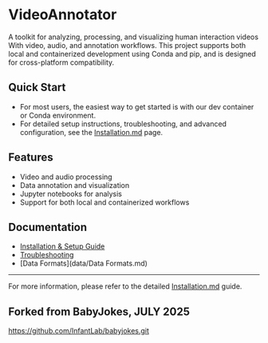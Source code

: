 # VideoAnnotator

A toolkit for analyzing, processing, and visualizing human interaction videos With video, audio, and annotation workflows. This project supports both local and containerized development using Conda and pip, and is designed for cross-platform compatibility.

## Quick Start

- For most users, the easiest way to get started is with our dev container or Conda environment.
- For detailed setup instructions, troubleshooting, and advanced configuration, see the [Installation.md](docs/Installation.md) page.

## Features
- Video and audio processing
- Data annotation and visualization
- Jupyter notebooks for analysis
- Support for both local and containerized workflows

## Documentation
- [Installation & Setup Guide](docs/Installation.md)
- [Troubleshooting](Troubleshooting.md)
- [Data Formats](data/Data Formats.md)

---

For more information, please refer to the detailed [Installation.md](docs/Installation.md) guide.

## Forked from BabyJokes, JULY 2025

https://github.com/InfantLab/babyjokes.git
